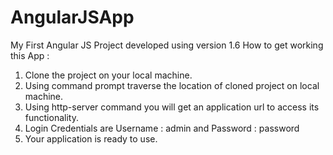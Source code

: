 # AngularJSApp
My First Angular JS Project developed using version 1.6
How to get working this App : 
1. Clone the project on your local machine.
2. Using command prompt traverse the location of cloned project on local machine.
3. Using http-server command you will get an application url to access its functionality.
4. Login Credentials are Username : admin and Password : password
5. Your application is ready to use.

